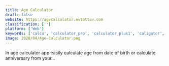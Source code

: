 ```yaml
---
title: Age Calculator
draft: false 
website: https://agecalculator.evtottav.com
classification: ['']
platform: ['Web']
keywords: ['calcu', 'calculator_pro', 'calculator_plus1', 'caligator', 'cashiya_-_personal_finance', 'gnome_calculator', 'google', 'myscript_calculator', 'numi', 'online_terminal_calculator', 'opalcalc', 'pcalc', 'realcalc_scientific_calculator', 'simplecalc', 'speedcrunch', 'wolframalpha', 'xcalc', 'galculator', 'handycalc']
image: 2020/04/Age-Calculator.png
---
```

In age calculator app easily calculate age from date of birth or calculate anniversary from your...